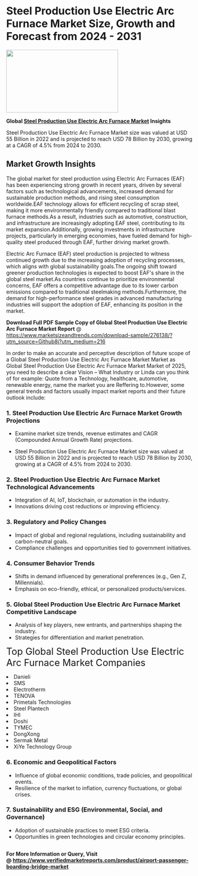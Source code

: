 <H1>Steel Production Use Electric Arc Furnace Market Size, Growth and Forecast from 2024 - 2031</H1><img class="aligncenter size-medium wp-image-584254" src="https://thirdeyenews.in/wp-content/uploads/2024/09/Global-Market-Research-300x168.jpeg" alt="" width="300" height="168" /><p><strong>Global&nbsp;<a href="https://www.marketsizeandtrends.com/download-sample/276138/?utm_source=Github8j?utm_medium=216">Steel Production Use Electric Arc Furnace Market</a> Insights</strong></p><p>Steel Production Use Electric Arc Furnace Market size was valued at USD 55 Billion in 2022 and is projected to reach USD 78 Billion by 2030, growing at a CAGR of 4.5% from 2024 to 2030.</p><p><h2>Market Growth Insights</h2> <p>The global market for steel production using Electric Arc Furnaces (EAF) has been experiencing strong growth in recent years, driven by several factors such as technological advancements, increased demand for sustainable production methods, and rising steel consumption worldwide.EAF technology allows for efficient recycling of scrap steel, making it more environmentally friendly compared to traditional blast furnace methods.As a result, industries such as automotive, construction, and infrastructure are increasingly adopting EAF steel, contributing to its market expansion.Additionally, growing investments in infrastructure projects, particularly in emerging economies, have fueled demand for high-quality steel produced through EAF, further driving market growth.</p> <p>Electric Arc Furnace (EAF) steel production is projected to witness continued growth due to the increasing adoption of recycling processes, which aligns with global sustainability goals.The ongoing shift toward greener production technologies is expected to boost EAF's share in the global steel market.As countries continue to prioritize environmental concerns, EAF offers a competitive advantage due to its lower carbon emissions compared to traditional steelmaking methods.Furthermore, the demand for high-performance steel grades in advanced manufacturing industries will support the adoption of EAF, enhancing its position in the market.</p> <p><span class=""><strong>Download Full PDF Sample Copy of Global Steel Production Use Electric Arc Furnace Market Report</strong> @ <a href="https://www.marketsizeandtrends.com/download-sample/276138/?utm_source=Github8j?utm_medium=216" target="_blank">https://www.marketsizeandtrends.com/download-sample/276138/?utm_source=Github8j?utm_medium=216</a></span></p><p>In order to make an accurate and perceptive description of future scope of a Global&nbsp;Steel Production Use Electric Arc Furnace Market Market as Global&nbsp;Steel Production Use Electric Arc Furnace Market Market of 2025, you need to describe a clear Vision &ndash; What Industry or Linda can you think of for example: Quote from a Technology, healthcare, automotive, renewable energy, name the market you are Reffering to.However, some general trends and factors usually impact market reports and their future outlook include:</p><h3>1.&nbsp;<strong>Steel Production Use Electric Arc Furnace Market Growth Projections</strong></h3><ul><li>Examine market size trends, revenue estimates and CAGR (Compounded Annual Growth Rate) projections.</li><li><p>Steel Production Use Electric Arc Furnace Market size was valued at USD 55 Billion in 2022 and is projected to reach USD 78 Billion by 2030, growing at a CAGR of 4.5% from 2024 to 2030.</p></li></ul><h3>2.&nbsp;<strong>Steel Production Use Electric Arc Furnace Market Technological Advancements</strong></h3><ul><li>Integration of AI, IoT, blockchain, or automation in the industry.</li><li>Innovations driving cost reductions or improving efficiency.</li></ul><h3>3.&nbsp;<strong>Regulatory and Policy Changes</strong></h3><ul><li>Impact of global and regional regulations, including sustainability and carbon-neutral goals.</li><li>Compliance challenges and opportunities tied to government initiatives.</li></ul><h3>4.&nbsp;<strong>Consumer Behavior Trends</strong></h3><ul><li>Shifts in demand influenced by generational preferences (e.g., Gen Z, Millennials).</li><li>Emphasis on eco-friendly, ethical, or personalized products/services.</li></ul><h3>5.&nbsp;<strong>Global Steel Production Use Electric Arc Furnace Market Competitive Landscape</strong></h3><ul><li>Analysis of key players, new entrants, and partnerships shaping the industry.</li><li>Strategies for differentiation and market penetration.</li></ul><p data-pm-slice="1 1 []"><span style="color: inherit; font-family: inherit; font-size: 25px;">Top Global Steel Production Use Electric Arc Furnace Market Companies</span></p><div class="" data-test-id=""><p><li>Danieli</li><li> SMS</li><li> Electrotherm</li><li> TENOVA</li><li> Primetals Technologies</li><li> Steel Plantech</li><li> IHI</li><li> Doshi</li><li> TYMEC</li><li> DongXong</li><li> Sermak Metal</li><li> XiYe Technology Group</li></p></div><h3>6.&nbsp;<strong>Economic and Geopolitical Factors</strong></h3><ul><li>Influence of global economic conditions, trade policies, and geopolitical events.</li><li>Resilience of the market to inflation, currency fluctuations, or global crises.</li></ul><h3>7.&nbsp;<strong>Sustainability and ESG (Environmental, Social, and Governance)</strong></h3><ul><li>Adoption of sustainable practices to meet ESG criteria.</li><li>Opportunities in green technologies and circular economy principles.</li></ul><h2><strong style="font-size: 14px;">For More Information or Query, Visit @&nbsp;</strong><a style="background-color: #ffffff; font-size: 14px;" href="https://www.marketsizeandtrends.com/report/steel-production-use-electric-arc-furnace-market/" target="_blank">https://www.verifiedmarketreports.com/product/airport-passenger-boarding-bridge-market</a></h2>